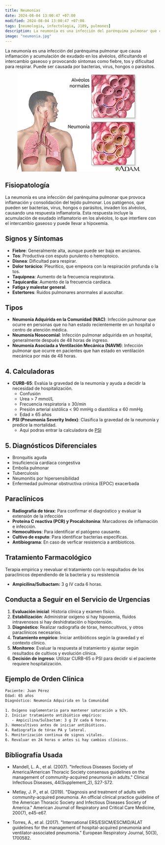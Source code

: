 ```yaml
---
title: Neumonias
date: 2024-08-04 13:00:47 +07:00
modified: 2024-08-04 13:00:47 +07:00
tags: [neumologia, infectologia, J189, pulmones]
description: La neumonía es una infección del parénquima pulmonar que causa inflamación y acumulación de exudado en los alvéolos, dificultando el intercambio gaseoso y provocando síntomas como fiebre, tos y dificultad para respirar. Puede ser causada por bacterias, virus, hongos o parásitos.
image: "neumonia.jpg"
---
```

La neumonía es una infección del parénquima pulmonar que causa inflamación y acumulación de exudado en los alvéolos, dificultando el intercambio gaseoso y provocando síntomas como fiebre, tos y dificultad para respirar. Puede ser causada por bacterias, virus, hongos o parásitos.
<figure>
<img src="neumonia.jpg">
<figcaption></figcaption>
</figure>

## Fisiopatología
La neumonía es una infección del parénquima pulmonar que provoca inflamación y consolidación del tejido pulmonar. Los patógenos, que pueden ser bacterias, virus, hongos o parásitos, invaden los alvéolos, causando una respuesta inflamatoria. Esta respuesta incluye la acumulación de exudado inflamatorio en los alvéolos, lo que interfiere con el intercambio gaseoso y puede llevar a hipoxemia.

## Signos y Síntomas
- **Fiebre**: Generalmente alta, aunque puede ser baja en ancianos.
- **Tos**: Productiva con esputo purulento o hemoptoico.
- **Disnea**: Dificultad para respirar.
- **Dolor torácico**: Pleurítico, que empeora con la respiración profunda o la tos.
- **Taquipnea**: Aumento de la frecuencia respiratoria.
- **Taquicardia**: Aumento de la frecuencia cardíaca.
- **Fatiga y malestar general**.
- **Estertores**: Ruidos pulmonares anormales al auscultar.

## Tipos
- **Neumonía Adquirida en la Comunidad (NAC)**: Infección pulmonar que ocurre en personas que no han estado recientemente en un hospital o centro de atención médica.
- **Neumonía Nosocomial**: Infección pulmonar adquirida en un hospital, generalmente después de 48 horas de ingreso.
- **Neumonía Asociada a Ventilación Mecánica (NAVM)**: Infección pulmonar que ocurre en pacientes que han estado en ventilación mecánica por más de 48 horas.

## 4. Calculadoras
- **CURB-65**: Evalúa la gravedad de la neumonía y ayuda a decidir la necesidad de hospitalización.
  - Confusión
  - Urea > 7 mmol/L
  - Frecuencia respiratoria ≥ 30/min
  - Presión arterial sistólica < 90 mmHg o diastólica ≤ 60 mmHg
  - Edad ≥ 65 años
- **PSI (Pneumonia Severity Index)**: Clasifica la gravedad de la neumonía y predice la mortalidad.
    - Aqui podras entrar la calculadora de [PSI](https://www.samiuc.es/pneumonia-severity-index-psi/)

## 5. Diagnósticos Diferenciales
- Bronquitis aguda
- Insuficiencia cardíaca congestiva
- Embolia pulmonar
- Tuberculosis
- Neumonitis por hipersensibilidad
- Enfermedad pulmonar obstructiva crónica (EPOC) exacerbada

## Paraclínicos
- **Radiografía de tórax**: Para confirmar el diagnóstico y evaluar la extensión de la infección
- **Proteína C reactiva (PCR) y Procalcitonina**: Marcadores de inflamación e infección.
- **Hemocultivos**: Para identificar el patógeno causante.
- **Cultivo de esputo**: Para identificar bacterias específicas.
- **Antibiograma**: En caso de verficar resistencia a antibioticos.

## Tratamiento Farmacológico

Terapia empirica y reevaluar el tratamiento con lo respultados de los paraclinicos dependiendo de la bacteria y su resistencia
* **Ampicilina/Sulbactam:** 3 g IV cada 6 horas.

## Conducta a Seguir en el Servicio de Urgencias
1. **Evaluación inicial**: Historia clínica y examen físico.
2. **Estabilización**: Administrar oxígeno si hay hipoxemia, fluidos intravenosos si hay deshidratación o hipotensión.
3. **Diagnóstico**: Realizar radiografía de tórax, hemocultivos, y otros paraclínicos necesarios.
4. **Tratamiento empírico**: Iniciar antibióticos según la gravedad y el contexto clínico.
5. **Monitoreo**: Evaluar la respuesta al tratamiento y ajustar según resultados de cultivos y evolución clínica.
6. **Decisión de ingreso**: Utilizar CURB-65 o PSI para decidir si el paciente requiere hospitalización.

## Ejemplo de Orden Clínica

```
Paciente: Juan Pérez
Edad: 65 años
Diagnóstico: Neumonía Adquirida en la Comunidad

1. Oxígeno suplementario para mantener saturación ≥ 92%.
2. Iniciar tratamiento antibiótico empírico:
   - Ampicilina/Sulbactam: 3 g IV cada 6 horas.
3. Hemocultivos antes de iniciar antibióticos.
4. Radiografía de tórax PA y lateral.
5. Monitorización continua de signos vitales.
6. Revaluar en 24 horas o antes si hay cambios clínicos.
```

## Bibliografía Usada
- Mandell, L. A., et al. (2007). "Infectious Diseases Society of America/American Thoracic Society consensus guidelines on the management of community-acquired pneumonia in adults." Clinical Infectious Diseases, 44(Supplement_2), S27-S72.

- Metlay, J. P., et al. (2019). "Diagnosis and treatment of adults with community-acquired pneumonia. An official clinical practice guideline of the American Thoracic Society and Infectious Diseases Society of America." American Journal of Respiratory and Critical Care Medicine, 200(7), e45-e67.

- Torres, A., et al. (2017). "International ERS/ESICM/ESCMID/ALAT guidelines for the management of hospital-acquired pneumonia and ventilator-associated pneumonia." European Respiratory Journal, 50(3), 1700582.
